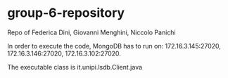 # group-6-repository
Repo of Federica Dini, Giovanni Menghini, Niccolo Panichi

In order to execute the code, MongoDB has to run on: 172.16.3.145:27020, 172.16.3.146:27020, 172.16.3.102:27020.

The executable class is it.unipi.lsdb.Client.java
